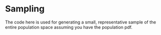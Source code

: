 # Sampling
The code here is used for generating a small, representative sample of the entire population space assuming you have the population pdf.
